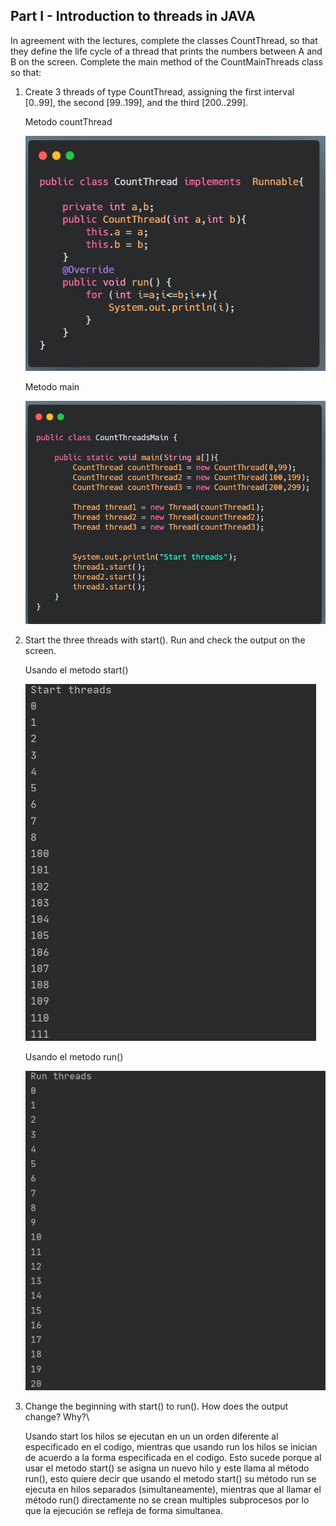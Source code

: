 ## Part I - Introduction to threads in JAVA

In agreement with the lectures, complete the classes CountThread, so that they define the life cycle of a thread that prints the numbers between A and B on the screen.
Complete the main method of the CountMainThreads class so that: 

1. Create 3 threads of type CountThread, assigning the first interval [0..99], the second [99..199], and the third [200..299]. 
   
   Metodo countThread
   
   ![](img/countThread.png)
   
   Metodo main
   
   ![](img/countThreadMain.png)

2. Start the three threads with start(). Run and check the output on the screen. 

   Usando el metodo start()
  
   ![](img/start.png)
   
   Usando el metodo run()
   
   ![](img/run.png)

3. Change the beginning with start() to run(). How does the output change? Why?\

   Usando start los hilos se ejecutan en un un orden diferente al especificado en el codigo, mientras que usando run los hilos se inician de acuerdo a la forma especificada en  el codigo. Esto sucede porque al usar el metodo start() se asigna un nuevo hilo y este llama al método run(), esto quiere decir que usando el metodo start() su método run se   ejecuta en hilos separados (simultaneamente), mientras que al llamar el método run() directamente no se crean multiples subprocesos por lo que la ejecución se refleja de forma
   simultanea.
